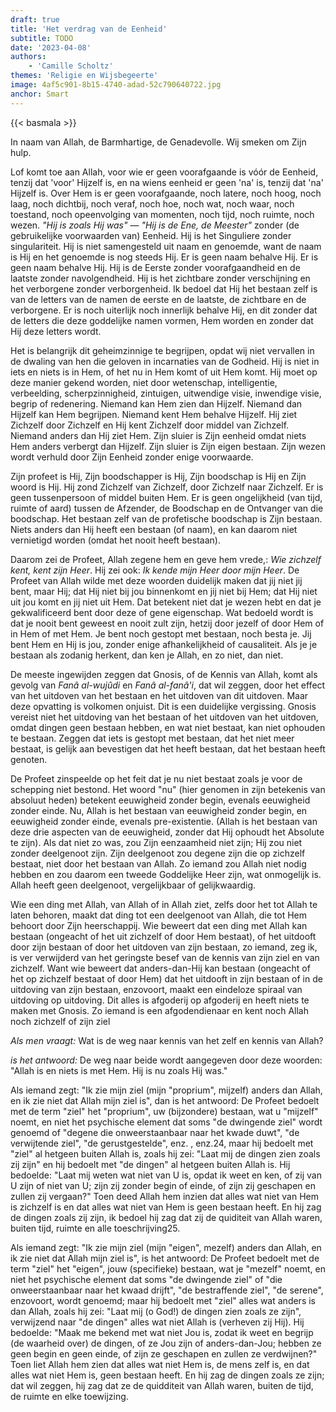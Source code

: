 ```yaml
---
draft: true
title: 'Het verdrag van de Eenheid'
subtitle: TODO
date: '2023-04-08'
authors:
    - 'Camille Scholtz'
themes: 'Religie en Wijsbegeerte'
image: 4af5c901-8b15-4740-adad-52c790640722.jpg
anchor: Smart
---
```


{{< basmala >}}

<p style="text-align: center;">

In naam van Allah, de Barmhartige, de Genadevolle.
Wij smeken om Zijn hulp.

</p>


Lof komt toe aan Allah, voor wie er geen voorafgaande is vóór de Eenheid, tenzij dat 'voor' Hijzelf is, en na wiens eenheid er geen 'na' is, tenzij dat 'na' Hijzelf is. Over Hem is er geen voorafgaande, noch latere, noch hoog, noch laag, noch dichtbij, noch veraf, noch hoe, noch wat, noch waar, noch toestand, noch opeenvolging van momenten, noch tijd, noch ruimte, noch wezen. *"Hij is zoals Hij was"* — *"Hij is de Ene, de Meester"* zonder (de gebruikelijke voorwaarden van) Eenheid. Hij is het Singuliere zonder singulariteit. Hij is niet samengesteld uit naam en genoemde, want de naam is Hij en het genoemde is nog steeds Hij. Er is geen naam behalve Hij. Er is geen naam behalve Hij. Hij is de Eerste zonder voorafgaandheid en de laatste zonder navolgendheid. Hij is het zichtbare zonder verschijning en het verborgene zonder verborgenheid. Ik bedoel dat Hij het bestaan zelf is van de letters van de namen de eerste en de laatste, de zichtbare en de verborgene. Er is noch uiterlijk noch innerlijk behalve Hij, en dit zonder dat de letters die deze goddelijke namen vormen, Hem worden en zonder dat Hij deze letters wordt.

Het is belangrijk dit geheimzinnige te begrijpen, opdat wij niet vervallen in de dwaling van hen die geloven in incarnaties van de Godheid. Hij is niet in iets en niets is in Hem, of het nu in Hem komt of uit Hem komt. Hij moet op deze manier gekend worden, niet door wetenschap, intelligentie, verbeelding, scherpzinnigheid, zintuigen, uitwendige visie, inwendige visie, begrip of redenering. Niemand kan Hem zien dan Hijzelf. Niemand dan Hijzelf kan Hem begrijpen. Niemand kent Hem behalve Hijzelf. Hij ziet Zichzelf door Zichzelf en Hij kent Zichzelf door middel van Zichzelf. Niemand anders dan Hij ziet Hem. Zijn sluier is Zijn eenheid omdat niets Hem anders verbergt dan Hijzelf. Zijn sluier is Zijn eigen bestaan. Zijn wezen wordt verhuld door Zijn Eenheid zonder enige voorwaarde.

Zijn profeet is Hij, Zijn boodschapper is Hij, Zijn boodschap is Hij en Zijn woord is Hij. Hij zond Zichzelf van Zichzelf, door Zichzelf naar Zichzelf. Er is geen tussenpersoon of middel buiten Hem. Er is geen ongelijkheid (van tijd, ruimte of aard) tussen de Afzender, de Boodschap en de Ontvanger van die boodschap. Het bestaan zelf van de profetische boodschap is Zijn bestaan. Niets anders dan Hij heeft een bestaan (of naam), en kan daarom niet vernietigd worden (omdat het nooit heeft bestaan).

Daarom zei de Profeet, Allah zegene hem en geve hem vrede,: *Wie zichzelf kent, kent zijn Heer*. Hij zei ook: *Ik kende mijn Heer door mijn Heer*. De Profeet van Allah wilde met deze woorden duidelijk maken dat jij niet jij bent, maar Hij; dat Hij niet bij jou binnenkomt en jij niet bij Hem; dat Hij niet uit jou komt en jij niet uit Hem. Dat betekent niet dat je wezen hebt en dat je gekwalificeerd bent door deze of gene eigenschap. Wat bedoeld wordt is dat je nooit bent geweest en nooit zult zijn, hetzij door jezelf of door Hem of in Hem of met Hem. Je bent noch gestopt met bestaan, noch besta je. Jij bent Hem en Hij is jou, zonder enige afhankelijkheid of causaliteit. Als je je bestaan als zodanig herkent, dan ken je Allah, en zo niet, dan niet.

De meeste ingewijden zeggen dat Gnosis, of de Kennis van Allah, komt als gevolg van *Fanâ al-wujûdi* en *Fanâ al-fanâ'i*, dat wil zeggen, door het effect van het uitdoven van het bestaan en het uitdoven van dit uitdoven. Maar deze opvatting is volkomen onjuist. Dit is een duidelijke vergissing. Gnosis vereist niet het uitdoving van het bestaan of het uitdoven van het uitdoven, omdat dingen geen bestaan hebben, en wat niet bestaat, kan niet ophouden te bestaan. Zeggen dat iets is gestopt met bestaan, dat het niet meer bestaat, is gelijk aan bevestigen dat het heeft bestaan, dat het bestaan heeft genoten.

De Profeet zinspeelde op het feit dat je nu niet bestaat zoals je voor de schepping niet bestond. Het woord "nu" (hier genomen in zijn betekenis van absoluut heden) betekent eeuwigheid zonder begin, evenals eeuwigheid zonder einde. Nu, Allah is het bestaan van eeuwigheid zonder begin, en eeuwigheid zonder einde, evenals pre-existentie. (Allah is het bestaan van deze drie aspecten van de eeuwigheid, zonder dat Hij ophoudt het Absolute te zijn). Als dat niet zo was, zou Zijn eenzaamheid niet zijn; Hij zou niet zonder deelgenoot zijn. Zijn deelgenoot zou degene zijn die op zichzelf bestaat, niet door het bestaan van Allah. Zo iemand zou Allah niet nodig hebben en zou daarom een tweede Goddelijke Heer zijn, wat onmogelijk is. Allah heeft geen deelgenoot, vergelijkbaar of gelijkwaardig.

Wie een ding met Allah, van Allah of in Allah ziet, zelfs door het tot Allah te laten behoren, maakt dat ding tot een deelgenoot van Allah, die tot Hem behoort door Zijn heerschappij. Wie beweert dat een ding met Allah kan bestaan (ongeacht of het uit zichzelf of door Hem bestaat), of het uitdooft door zijn bestaan of door het uitdoven van zijn bestaan, zo iemand, zeg ik, is ver verwijderd van het geringste besef van de kennis van zijn ziel en van zichzelf. Want wie beweert dat anders-dan-Hij kan bestaan (ongeacht of het op zichzelf bestaat of door Hem) dat het uitdooft in zijn bestaan ​​of in de uitdoving van zijn bestaan, enzovoort, maakt een eindeloze spiraal van uitdoving op uitdoving.  Dit alles is afgoderij op afgoderij en heeft niets te maken met Gnosis. Zo iemand is een afgodendienaar en kent noch Allah noch zichzelf of zijn ziel

*Als men vraagt:* Wat is de weg naar kennis van het zelf en kennis van Allah?

*is het antwoord:* De weg naar beide wordt aangegeven door deze woorden: "Allah is en niets is met Hem. Hij is nu zoals Hij was."

 Als iemand zegt: "Ik zie mijn ziel (mijn "proprium", mijzelf) anders dan Allah, en ik zie niet dat Allah mijn ziel is", dan is het antwoord: De Profeet bedoelt met de term "ziel" het "proprium", uw (bijzondere) bestaan, wat u "mijzelf" noemt, en niet het psychische element dat soms "de dwingende ziel" wordt genoemd of "degene die onweerstaanbaar naar het kwade duwt", "de verwijtende ziel", "de gerustgestelde", enz. , enz.24, maar hij bedoelt met "ziel" al hetgeen buiten Allah is, zoals hij zei: "Laat mij de dingen zien zoals zij zijn" en hij bedoelt met "de dingen" al hetgeen buiten Allah is. Hij bedoelde: "Laat mij weten wat niet van U is, opdat ik weet en ken, of zij van U zijn of niet van U; zijn zij zonder begin of einde, of zijn zij geschapen en zullen zij vergaan?" Toen deed Allah hem inzien dat alles wat niet van Hem is zichzelf is en dat alles wat niet van Hem is geen bestaan heeft. En hij zag de dingen zoals zij zijn, ik bedoel hij zag dat zij de quiditeit van Allah waren, buiten tijd, ruimte en alle toeschrijving25.

Als iemand zegt: "Ik zie mijn ziel (mijn "eigen", mezelf) anders dan Allah, en ik zie niet dat Allah mijn ziel is", is het antwoord: De Profeet bedoelt met de term "ziel" het "eigen", jouw (specifieke) bestaan, wat je "mezelf" noemt, en niet het psychische element dat soms "de dwingende ziel" of "die onweerstaanbaar naar het kwaad drijft", "de bestraffende ziel", "de serene", enzovoort, wordt genoemd; maar hij bedoelt met "ziel" alles wat anders is dan Allah, zoals hij zei: "Laat mij (o God!) de dingen zien zoals ze zijn", verwijzend naar "de dingen" alles wat niet Allah is (verheven zij Hij). Hij bedoelde: "Maak me bekend met wat niet Jou is, zodat ik weet en begrijp (de waarheid over) de dingen, of ze Jou zijn of anders-dan-Jou; hebben ze geen begin en geen einde, of zijn ze geschapen en zullen ze verdwijnen?" Toen liet Allah hem zien dat alles wat niet Hem is, de mens zelf is, en dat alles wat niet Hem is, geen bestaan heeft. En hij zag de dingen zoals ze zijn; dat wil zeggen, hij zag dat ze de quidditeit van Allah waren, buiten de tijd, de ruimte en elke toewijzing.
